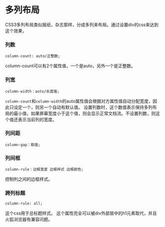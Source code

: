 多列布局
===================

CSS3多列布局类似报纸，杂志那样，分成多列来布局。通过设置div的css来达到这个效果，

###  列数

    column-count: auto/正整数;
column-count可以有2个属性值，一个是auto，另外一个是正整数。

###  列宽

    column-width：auto/长度值;
`column-count`和`column-width`的auto属性值会根据对方属性值自动分配宽度，因此只设定一个，则另一个自动有默认值。
设置列数时，这个数值表示保持多列布局的最小值，如果屏幕宽度小于这个值，则会显示正常文档流。不设置列数，则这个值还表示当前列的宽度。


###  列间距

    column-gap：取值;

###  列间框

    column-rule：边框宽度 边框样式 边框颜色;
控制列之间的边框样式。

###  跨列标题

    column-rule: all;
这个css用于总标题样式。
这个属性完全可以被div外部居中的h1元素取代，并且火狐浏览器有兼容问题。